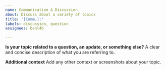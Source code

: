 ```yaml
---
name: Communication & Discussion
about: Discuss about a variety of topics
title: "[Comm.]:"
labels: discussion, question
assignees: benl4b

---
```


**Is your topic related to a question, an update, or something else?**
A clear and concise description of what you are referring to.

**Additional context**
Add any other context or screenshots about your topic.
